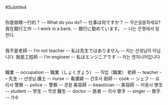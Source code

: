 #Subtitle4

##

你是做哪一行的？ -- What do you do? -- 仕事は何ですか？ -- 무슨일을하세요?
我在銀行工作 -- I work in a bank. -- 銀行に勤めています。 -- 나는 은행에서 일한다.

##

我不是老師 -- I’m not teacher -- 私は先生ではありません -- 저는 선생님이 아닙니다.
我是工程師 -- I’m engineer -- 私はエンジニアです -- 저는 엔지니어입니다

##

職業 -- occupation -- 職業（しょくぎょう） -- 직업（職業）
老師 -- teacher -- 先生 -- 선생님
護士 -- nurse -- 看護婦 -- 간호사
廚師 -- cook -- シェフ -- 요리사
警察 -- police -- 警察 -- 경찰
美容師 -- beautician -- 美容師 -- 미용시
學生 -- student -- 学生 -- 학생
醫生 -- doctor -- 医者 -- 의사
歌手 -- singer -- 歌手 -- 가수
